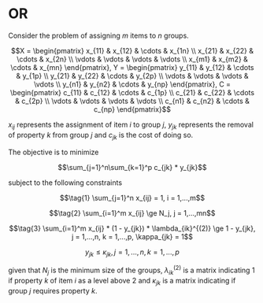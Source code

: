 # OR

Consider the problem of assigning $m$ items to $n$ groups.
```math
X = \begin{pmatrix}
x_{11} & x_{12} & \cdots & x_{1n} \\
x_{21} & x_{22} & \cdots & x_{2n} \\
\vdots & \vdots & \vdots & \vdots \\
x_{m1} & x_{m2} & \cdots & x_{mn}
\end{pmatrix},
Y = \begin{pmatrix}
y_{11} & y_{12} & \cdots & y_{1p} \\
y_{21} & y_{22} & \cdots & y_{2p} \\
\vdots & \vdots & \vdots & \vdots \\
y_{n1} & y_{n2} & \cdots & y_{np}
\end{pmatrix},
C = \begin{pmatrix}
c_{11} & c_{12} & \cdots & c_{1p} \\
c_{21} & c_{22} & \cdots & c_{2p} \\
\vdots & \vdots & \vdots & \vdots \\
c_{n1} & c_{n2} & \cdots & c_{np}
\end{pmatrix}
```
$x_{ij}$ represents the assignment of item $i$ to group $j$, $y_{jk}$ represents the removal of property $k$ from group $j$ and $c_{jk}$ is the cost of doing so.

The objective is to minimize
```math
\sum_{j=1}^n\sum_{k=1}^p c_{jk} * y_{jk}
```
subject to the following constraints
```math
\tag{1} \sum_{j=1}^n x_{ij} = 1, i = 1,...,m
```
```math
\tag{2} \sum_{i=1}^m x_{ij} \ge N_j, j = 1,...,mn
```
```math
\tag{3} \sum_{i=1}^m x_{ij} * (1 - y_{jk}) * \lambda_{ik}^{(2)} \ge 1 - y_{jk}, j = 1,...,n, k = 1,...,p, \kappa_{jk} = 1
```
```math
\tag{4} y_{jk} \le \kappa_{jk}, j = 1,...,n, k = 1,...,p
```
given that $N_j$ is the minimum size of the groups, $\lambda_{ik}^{(2)}$ is a matrix indicating 1 if property $k$ of item $i$ as a level above 2 and $\kappa_{jk}$ is a matrix indicating if group $j$ requires property $k$.